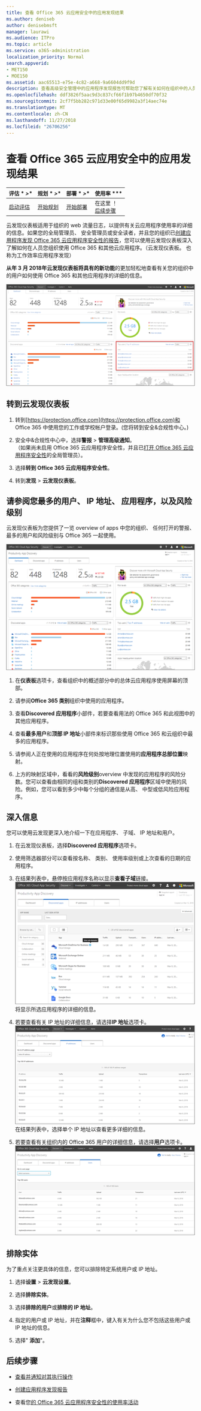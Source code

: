 ```yaml
---
title: 查看 Office 365 云应用安全中的应用发现结果
ms.author: deniseb
author: denisebmsft
manager: laurawi
ms.audience: ITPro
ms.topic: article
ms.service: o365-administration
localization_priority: Normal
search.appverid:
- MET150
- MOE150
ms.assetid: aac65513-e75e-4c82-a668-9a6604dd9f9d
description: 查看高级安全管理中的应用程序发现报告可帮助您了解有关如何在组织中的人员使用云应用程序的详细信息。您已创建应用程序发现报告使用从防火墙和代理日志文件后，查看应用程序发现仪表板中的结果。
ms.openlocfilehash: ddf3826f5aac9d3c837cf66f1b97b4650df70f32
ms.sourcegitcommit: 2cf7f5bb282c971d33e00f65d9982a3f14aec74e
ms.translationtype: MT
ms.contentlocale: zh-CN
ms.lasthandoff: 11/27/2018
ms.locfileid: "26706256"
---
```

# <a name="review-app-discovery-findings-in-office-365-cloud-app-security"></a>查看 Office 365 云应用安全中的应用发现结果
  
|评估 * *\>**|规划 * *\>**|部署 * *\>**|使用率 ***|
|:-----|:-----|:-----|:-----|
|[启动评估](office-365-cas-overview.md) <br/> |[开始规划](get-ready-for-office-365-cas.md) <br/> |[开始部署](turn-on-office-365-cas.md) <br/> |在这里 ！  <br/> [后续步骤](#next-steps) <br/> |
   
云发现仪表板适用于组织的 web 流量日志，以提供有关云应用程序使用率的详细的信息。如果您的全局管理员、 安全管理员或安全读者，并且您的组织已[创建应用程序发现 Office 365 云应用程序安全性的报告](create-app-discovery-reports-in-ocas.md)，您可以使用云发现仪表板深入了解如何在人员您组织使用 Office 365 和其他云应用程序。（云发现仪表板。 也称为工作效率应用程序发现）
  
 **从年 3 月 2018年云发现仪表板将具有的新功能**的更加轻松地查看有关您的组织中的用户如何使用 Office 365 和其他应用程序的详细的信息。 
  
![已更新，云发现仪表板](media/12712681-c0b3-4cb3-b7fd-2cf2ad4e825f.png)
     
## <a name="go-to-the-cloud-discovery-dashboard"></a>转到云发现仪表板

1. 转到[https://protection.office.com](https://protection.office.com)和 Office 365 中使用您的工作或学校帐户登录。(您将转到安全&amp;合规性中心。) 
    
2. 安全中&amp;合规性中心中，选择**警报** \> **管理高级通知**。<br/>（如果尚未启用 Office 365 云应用程序安全性，并且已[打开 Office 365 云应用程序安全性](turn-on-office-365-cas.md)的全局管理员）。
    
3. 选择**转到 Office 365 云应用程序安全性**。
    
4. 转到**发现** \> **云发现仪表板**。
    
## <a name="see-your-top-users-ip-addresses-apps-and-risk-levels"></a>请参阅您最多的用户、 IP 地址、 应用程序，以及风险级别

云发现仪表板为您提供了一览 overview of apps 中您的组织、 任何打开的警报、 最多的用户和风险级别与 Office 365 一起使用。
  
![云发现 dashboaard](media/06696946-fbdf-4781-b5b8-2ac074fcb2a1.png)
  
1. 在**仪表板**选项卡，查看组织中的概述部分中的总体云应用程序使用屏幕的顶部。 
    
2. 请参阅**Office 365 类别**组织中使用的应用程序。 
    
3. 查看**Discovered 应用程序**小部件，若要查看用法的 Office 365 和此视图中的其他应用程序。 
    
4. 查看**最多用户**和**顶部 IP 地址**小部件来标识那些使用 Office 365 和云组织中最多的应用程序。 
    
5. 请参阅人正在使用的应用程序在何处按地理位置使用的**应用程序总部位置**映射。 
    
6. 上方的映射区域中，看看的**风险级别**overview 中发现的应用程序的风险分数。您可以查看由相同的组和类别的**Discovered 应用程序**区域中使用的风险。例如，您可以看到多少中每个分组的通信是从高、 中型或低风险应用程序。 
    
## <a name="dive-deeper-into-the-information"></a>深入信息

您可以使用云发现更深入地介绍一下在应用程序、 子域、 IP 地址和用户。
  
1. 在云发现仪表板，选择**Discovered 应用程序**选项卡。 
    
2. 使用筛选器部分可以查看按名称、 类别、 使用率级别或上次查看的日期的应用程序。
    
3. 在结果列表中，悬停按应用程序名称以显示**查看子域**链接。<br/> ![将鼠标悬停旁边显示一个链接，用于查看子域的详细信息的应用程序](media/4a212215-8a2c-46fd-9ef9-89e4064658a6.png)<br/>将显示所选应用程序的详细的信息。
    
4. 若要查看有关 IP 地址的详细信息，请选择**IP 地址**选项卡。<br/>![云发现显示 IP 地址的详细的信息](media/0c742bf6-da9e-4d22-8656-a27a5007d5d5.png)<br/>在结果列表中，选择单个 IP 地址以查看更多详细的信息。
    
5. 若要查看有关组织内的 Office 365 用户的详细信息，请选择**用户**选项卡。<br/>![云发现-用户信息](media/2d9c2d85-01e6-4057-8020-d9a68f26bbac.png)
  
## <a name="exclude-entities"></a>排除实体

为了重点关注更具体的信息，您可以排除特定系统用户或 IP 地址。
  
1. 选择**设置** \> **云发现设置**。
    
2. 选择**排除实体**。
    
3. 选择**排除的用户**或**排除的 IP 地址**。
    
4. 指定的用户或 IP 地址，并在**注释**框中，键入有关为什么您不包括这些用户或 IP 地址的信息。 
    
5. 选择" **添加**"。
    
## <a name="next-steps"></a>后续步骤

- [查看并通知对其执行操作](review-office-365-cas-alerts.md)
    
- [创建应用程序发现报告](create-app-discovery-reports-in-ocas.md)
    
- 查看您[的 Office 365 云应用程序安全性的使用率活动](utilization-activities-for-ocas.md)
    

